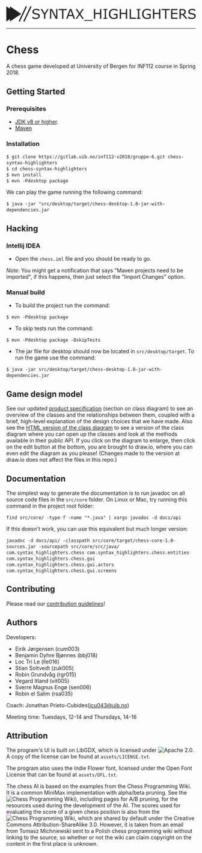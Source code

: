 ![Logo](assets/logo.png)

-----------------------------------------------------------------------------

# Chess

A chess game developed at University of Bergen for INF112
course in Spring 2018.

## Getting Started

### Prerequisites
 
- [JDK v8 or higher](http://www.oracle.com/technetwork/java/javase/downloads/jdk8-downloads-2133151.html).
- [Maven](https://maven.apache.org/download.cgi)

### Installation

```
$ git clone https://gitlab.uib.no/inf112-v2018/gruppe-6.git chess-syntax-highlighters
$ cd chess-syntax-highlighters
$ mvn install
$ mvn -Pdesktop package
```

We can play the game running the following command:

```
$ java -jar "src/desktop/target/chess-desktop-1.0-jar-with-dependencies.jar
```


## Hacking 

### Intellij IDEA

- Open the `chess.iml` file and you should be ready to go.

*Note*: You might get a notification that says "Maven projects need to
be imported", if this happens, then just select the "Import Changes"
option.

### Manual build

- To build the project run the command:

```
$ mvn -Pdesktop package
```

- To skip tests run the command:

```
$ mvn -Pdesktop package -DskipTests
```

- The jar file for desktop should now be located in `src/desktop/target`. To run
the game use the command:

```
$ java -jar src/desktop/target/chess-desktop-1.0-jar-with-dependencies.jar
```

## Game design model

See our updated [product specification](/docs/product-spec/product-specification.pdf) (section on class diagram) to see an overview of the classes and the relationships between them, coupled with a brief, high-level explanation of the design choices that we have made. Also see the [HTML version of the class diagram](/docs/diagrams/classdiagram.html) to see a version of the class diagram where you can open up the classes and look at the methods available in their public API. If you click on the diagram to enlarge, then click on the edit button at the bottom, you are brought to draw.io, where you can even edit the diagram as you please! (Changes made to the version at draw.io does not affect the files in this repo.)

## Documentation

The simplest way to generate the documentation is to run javadoc on all source code files in the `src/core` folder. On Linux or Mac, try running this command in the project root folder:

```
find src/core/ -type f -name "*.java" | xargs javadoc -d docs/api
```

If this doesn't work, you can use this equivalent but much longer version:

```
javadoc -d docs/api/ -classpath src/core/target/chess-core-1.0-sources.jar -sourcepath src/core/src/java/ com.syntax_highlighters.chess com.syntax_highlighters.chess.entities com.syntax_highlighters.chess.gui com.syntax_highlighters.chess.gui.actors com.syntax_highlighters.chess.gui.screens
```

## Contributing

Please read our [contribution guidelines](CONTRIBUTING.md)!

## Authors

Developers:

- Eirik Jørgensen (cum003)
- Benjamin Dyhre Bjønnes  (bbj018)
- Loc Tri Le (lle016)
- Stian Soltvedt  (zuk005)
- Robin Grundvåg  (rgr015)
- Vegard Itland (vit005)
- Sverre Magnus Engø  (sen006)
- Robin el Salim  (rsa035)

Coach: Jonathan Prieto-Cubides(jcu043@uib.no)

Meeting time: Tuesdays, 12-14 and Thursdays, 14-16

## Attribution

The program's UI is built on LibGDX, which is licensed under ![Apache 2.0](https://www.apache.org/licenses/LICENSE-2.0). A copy of the license can be found at `assets/LICENSE.txt`.

The program also uses the Indie Flower font, licensed under the Open Font License that can be found at `assets/OFL.txt`.

The chess AI is based on the examples from the Chess Programming Wiki. It is a common MiniMax implementation with alpha/beta pruning. See the ![Chess Programming Wiki](https://chessprogramming.wikispaces.com/Minimax)), including pages for A/B pruning, for the resources used during the development of the AI.
The scores used for evaluating the score of a given chess position is also from the ![Chess Programming Wiki](https://chessprogramming.wikispaces.com/Simplified+evaluation+function), which are shared by default under the Creative Commons Attribution-ShareAlike 3.0. However, it is taken from an email from Tomasz Michniewski sent to a Polish chess programming wiki without linking to the source, so whether or not the wiki can claim copyright on the content in the first place is unknown.
